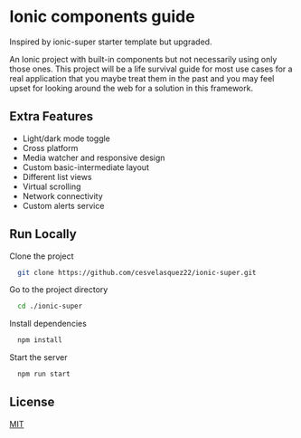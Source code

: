 # Ionic components guide

Inspired by ionic-super starter template but upgraded.

An Ionic project with built-in components but not necessarily using only those ones. This project will be a life survival guide for most use cases for a real application that you maybe treat them in the past and you may feel upset for looking around the web for a solution in this framework.

## Extra Features

- Light/dark mode toggle
- Cross platform
- Media watcher and responsive design
- Custom basic-intermediate layout
- Different list views
- Virtual scrolling
- Network connectivity
- Custom alerts service

## Run Locally

Clone the project

```bash
  git clone https://github.com/cesvelasquez22/ionic-super.git
```

Go to the project directory

```bash
  cd ./ionic-super
```

Install dependencies

```bash
  npm install
```

Start the server

```bash
  npm run start
```

## License

[MIT](https://choosealicense.com/licenses/mit/)
